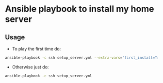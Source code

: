 Ansible playbook to install my home server
==========================================

Usage
-----
* To play the first time do:
```bash
ansible-playbook -c ssh setup_server.yml --extra-vars="first_install=True"
```
* Otherwise just do:
```bash
ansible-playbook -c ssh setup_server.yml
```

